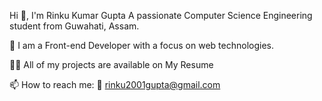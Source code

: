 Hi 👋, I'm Rinku Kumar Gupta
A passionate Computer Science Engineering student from Guwahati, Assam.

🌱 I am a Front-end Developer with a focus on web technologies.

👨‍💻 All of my projects are available on My Resume

📫 How to reach me:
📧 rinku2001gupta@gmail.com
